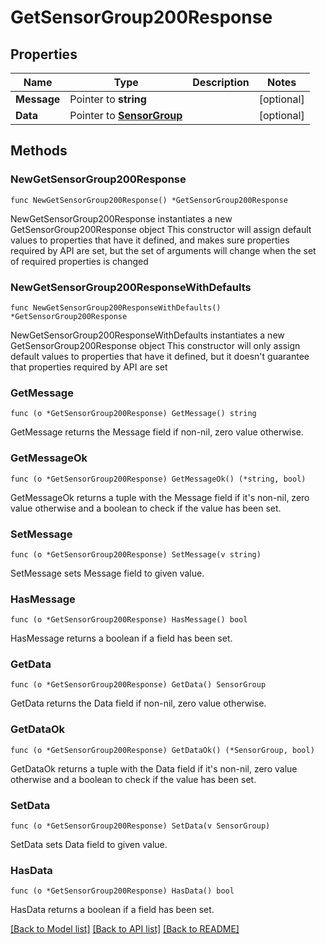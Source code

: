 # GetSensorGroup200Response

## Properties

Name | Type | Description | Notes
------------ | ------------- | ------------- | -------------
**Message** | Pointer to **string** |  | [optional] 
**Data** | Pointer to [**SensorGroup**](SensorGroup.md) |  | [optional] 

## Methods

### NewGetSensorGroup200Response

`func NewGetSensorGroup200Response() *GetSensorGroup200Response`

NewGetSensorGroup200Response instantiates a new GetSensorGroup200Response object
This constructor will assign default values to properties that have it defined,
and makes sure properties required by API are set, but the set of arguments
will change when the set of required properties is changed

### NewGetSensorGroup200ResponseWithDefaults

`func NewGetSensorGroup200ResponseWithDefaults() *GetSensorGroup200Response`

NewGetSensorGroup200ResponseWithDefaults instantiates a new GetSensorGroup200Response object
This constructor will only assign default values to properties that have it defined,
but it doesn't guarantee that properties required by API are set

### GetMessage

`func (o *GetSensorGroup200Response) GetMessage() string`

GetMessage returns the Message field if non-nil, zero value otherwise.

### GetMessageOk

`func (o *GetSensorGroup200Response) GetMessageOk() (*string, bool)`

GetMessageOk returns a tuple with the Message field if it's non-nil, zero value otherwise
and a boolean to check if the value has been set.

### SetMessage

`func (o *GetSensorGroup200Response) SetMessage(v string)`

SetMessage sets Message field to given value.

### HasMessage

`func (o *GetSensorGroup200Response) HasMessage() bool`

HasMessage returns a boolean if a field has been set.

### GetData

`func (o *GetSensorGroup200Response) GetData() SensorGroup`

GetData returns the Data field if non-nil, zero value otherwise.

### GetDataOk

`func (o *GetSensorGroup200Response) GetDataOk() (*SensorGroup, bool)`

GetDataOk returns a tuple with the Data field if it's non-nil, zero value otherwise
and a boolean to check if the value has been set.

### SetData

`func (o *GetSensorGroup200Response) SetData(v SensorGroup)`

SetData sets Data field to given value.

### HasData

`func (o *GetSensorGroup200Response) HasData() bool`

HasData returns a boolean if a field has been set.


[[Back to Model list]](../README.md#documentation-for-models) [[Back to API list]](../README.md#documentation-for-api-endpoints) [[Back to README]](../README.md)


